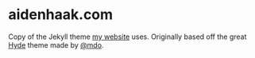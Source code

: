 # aidenhaak.com
Copy of the Jekyll theme [my website](http://www.aidenhaak.com/) uses. Originally based off the great [Hyde](https://github.com/poole/hyde) theme made by [@mdo](https://twitter.com/mdo).
